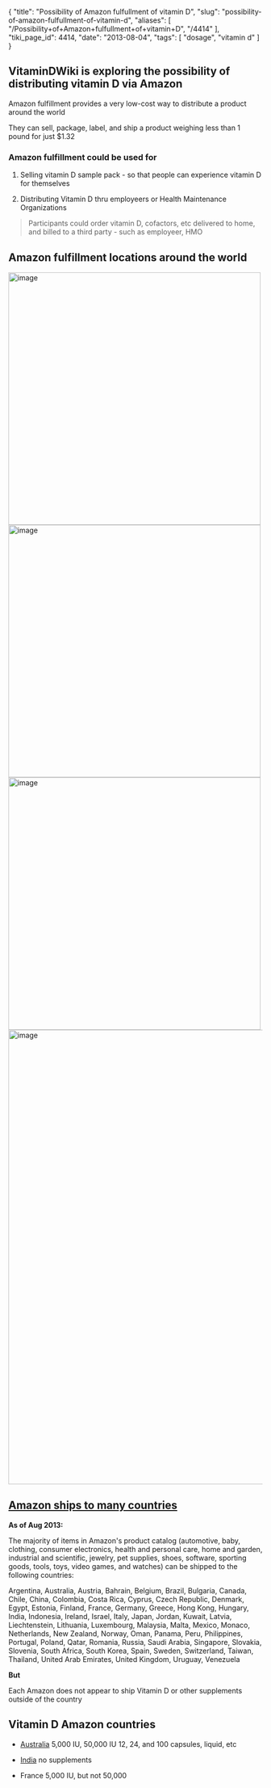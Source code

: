 {
    "title": "Possibility of Amazon fulfullment of vitamin D",
    "slug": "possibility-of-amazon-fulfullment-of-vitamin-d",
    "aliases": [
        "/Possibility+of+Amazon+fulfullment+of+vitamin+D",
        "/4414"
    ],
    "tiki_page_id": 4414,
    "date": "2013-08-04",
    "tags": [
        "dosage",
        "vitamin d"
    ]
}


## VitaminDWiki is exploring the possibility of distributing vitamin D via Amazon

Amazon fulfillment provides a very low-cost way to distribute a product around the world 

They can sell, package, label, and ship a product weighing less than 1 pound for just $1.32

### Amazon fulfillment could be used for

1. Selling vitamin D sample pack - so that people can experience vitamin D for themselves

1. Distributing Vitamin D thru employeers or Health Maintenance Organizations

> Participants could order vitamin D, cofactors, etc delivered to home, and billed to a third party - such as employeer, HMO

## Amazon fulfillment locations around the world

<img src="https://d378j1rmrlek7x.cloudfront.net/attachments/png/fulfillment-centers.png" alt="image" width="500">
<img src="https://d378j1rmrlek7x.cloudfront.net/attachments/jpeg/amazon-japan.jpg" alt="image" width="500">
<img src="https://d378j1rmrlek7x.cloudfront.net/attachments/jpeg/amazon-china.jpg" alt="image" width="500">

<img src="https://d378j1rmrlek7x.cloudfront.net/attachments/jpeg/amazon-us-centers.jpg" alt="image" width="900">

## [Amazon ships to many countries](http://www.amazon.com/gp/help/customer/display.html/ref=hp_left_cn?ie=UTF8&nodeId=201074230)

 **As of Aug 2013:** 

The majority of items in Amazon's product catalog (automotive, baby, clothing, consumer electronics, health and personal care, home and garden, industrial and scientific, jewelry, pet supplies, shoes, software, sporting goods, tools, toys, video games, and watches) can be shipped to the following countries:

Argentina, Australia, Austria, Bahrain, Belgium, Brazil, Bulgaria, Canada, Chile, China, Colombia, Costa Rica, Cyprus, Czech Republic, Denmark, Egypt, Estonia, Finland, France, Germany, Greece, Hong Kong, Hungary, India, Indonesia, Ireland, Israel, Italy, Japan, Jordan, Kuwait, Latvia, Liechtenstein, Lithuania, Luxembourg, Malaysia, Malta, Mexico, Monaco, Netherlands, New Zealand, Norway, Oman, Panama, Peru, Philippines, Portugal, Poland, Qatar, Romania, Russia, Saudi Arabia, Singapore, Slovakia, Slovenia, South Africa, South Korea, Spain, Sweden, Switzerland, Taiwan, Thailand, United Arab Emirates, United Kingdom, Uruguay, Venezuela

 **But** 

Each Amazon does not appear to ship Vitamin D or other supplements outside of the country 

## Vitamin D Amazon countries

* [Australia](http://www.amazon.com/s/ref=sr_st?keywords=%22vitamin+d%22&qid=1376147888&rh=n%3A3760901%2Ck%3A%22vitamin+d%22&sort=salesrank)  5,000 IU, 50,000 IU 12, 24, and 100 capsules, liquid, etc

* [India](http://www.amazon.in/ref=gno_logo) no supplements

* France 5,000 IU, but not 50,000